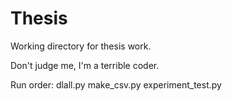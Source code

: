 # Thesis

Working directory for thesis work.

Don't judge me, I'm a terrible coder.

Run order:
dlall.py
make_csv.py
experiment_test.py
